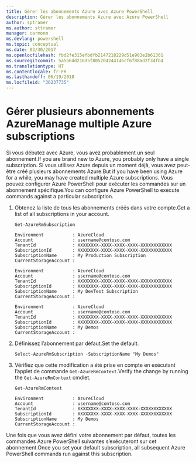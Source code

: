 ```yaml
---
title: Gérer les abonnements Azure avec Azure PowerShell
description: Gérer les abonnements Azure avec Azure PowerShell
author: sptramer
ms.author: sttramer
manager: carmonm
ms.devlang: powershell
ms.topic: conceptual
ms.date: 03/30/2017
ms.openlocfilehash: fbd2fe315efbdfb2147218229d51e983e2b61361
ms.sourcegitcommit: 5a5b6dd216d5f805204244146cf6f88ad2f34fb4
ms.translationtype: HT
ms.contentlocale: fr-FR
ms.lasthandoff: 06/19/2018
ms.locfileid: "36237735"
---
```

# <a name="manage-multiple-azure-subscriptions"></a><span data-ttu-id="956b0-103">Gérer plusieurs abonnements Azure</span><span class="sxs-lookup"><span data-stu-id="956b0-103">Manage multiple Azure subscriptions</span></span>

<span data-ttu-id="956b0-104">Si vous débutez avec Azure, vous avez probablement un seul abonnement.</span><span class="sxs-lookup"><span data-stu-id="956b0-104">If you are brand new to Azure, you probably only have a single subscription.</span></span> <span data-ttu-id="956b0-105">Si vous utilisez Azure depuis un moment déjà, vous avez peut-être créé plusieurs abonnements Azure.</span><span class="sxs-lookup"><span data-stu-id="956b0-105">But if you have been using Azure for a while, you may have created multiple Azure subscriptions.</span></span> <span data-ttu-id="956b0-106">Vous pouvez configurer Azure PowerShell pour exécuter les commandes sur un abonnement spécifique.</span><span class="sxs-lookup"><span data-stu-id="956b0-106">You can configure Azure PowerShell to execute commands against a particular subscription.</span></span>

1. <span data-ttu-id="956b0-107">Obtenez la liste de tous les abonnements créés dans votre compte.</span><span class="sxs-lookup"><span data-stu-id="956b0-107">Get a list of all subscriptions in your account.</span></span>

    ```azurepowershell-interactive
    Get-AzureRmSubscription
    ```

    ```output
    Environment           : AzureCloud
    Account               : username@contoso.com
    TenantId              : XXXXXXXX-XXXX-XXXX-XXXX-XXXXXXXXXXXX
    SubscriptionId        : XXXXXXXX-XXXX-XXXX-XXXX-XXXXXXXXXXXX
    SubscriptionName      : My Production Subscription
    CurrentStorageAccount :

    Environment           : AzureCloud
    Account               : username@contoso.com
    TenantId              : XXXXXXXX-XXXX-XXXX-XXXX-XXXXXXXXXXXX
    SubscriptionId        : XXXXXXXX-XXXX-XXXX-XXXX-XXXXXXXXXXXX
    SubscriptionName      : My DevTest Subscription
    CurrentStorageAccount :

    Environment           : AzureCloud
    Account               : username@contoso.com
    TenantId              : XXXXXXXX-XXXX-XXXX-XXXX-XXXXXXXXXXXX
    SubscriptionId        : XXXXXXXX-XXXX-XXXX-XXXX-XXXXXXXXXXXX
    SubscriptionName      : My Demos
    CurrentStorageAccount :
    ```

2. <span data-ttu-id="956b0-108">Définissez l’abonnement par défaut.</span><span class="sxs-lookup"><span data-stu-id="956b0-108">Set the default.</span></span>

    ```azurepowershell-interactive
    Select-AzureRmSubscription -SubscriptionName "My Demos"
    ```

3. <span data-ttu-id="956b0-109">Vérifiez que cette modification a été prise en compte en exécutant l’applet de commande `Get-AzureRmContext`.</span><span class="sxs-lookup"><span data-stu-id="956b0-109">Verify the change by running the `Get-AzureRmContext` cmdlet.</span></span>

    ```azurepowershell-interactive
    Get-AzureRmContext
    ```

    ```output
    Environment           : AzureCloud
    Account               : username@contoso.com
    TenantId              : XXXXXXXX-XXXX-XXXX-XXXX-XXXXXXXXXXXX
    SubscriptionId        : XXXXXXXX-XXXX-XXXX-XXXX-XXXXXXXXXXXX
    SubscriptionName      : My Demos
    CurrentStorageAccount :
    ```

<span data-ttu-id="956b0-110">Une fois que vous avez défini votre abonnement par défaut, toutes les commandes Azure PowerShell suivantes s’exécuteront sur cet abonnement.</span><span class="sxs-lookup"><span data-stu-id="956b0-110">Once you set your default subscription, all subsequent Azure PowerShell commands run against this subscription.</span></span>
